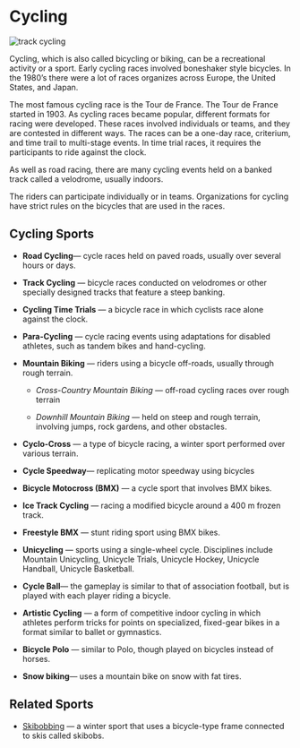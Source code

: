 


# Cycling

![track cycling](https://www.topendsports.com/sport/cycling/images/cycling-road-bicyclist-pexels.jpg)

Cycling, which is also called bicycling or biking, can be a recreational activity or a sport. Early cycling races involved boneshaker style bicycles. In the 1980’s there were a lot of races organizes across Europe, the United States, and Japan.

The most famous cycling race is the Tour de France. The Tour de France started in 1903. As cycling races became popular, different formats for racing were developed. These races involved individuals or teams, and they are contested in different ways. The races can be a one-day race, criterium, and time trail to multi-stage events. In time trial races, it requires the participants to ride against the clock.

As well as road racing, there are many cycling events held on a banked track called a velodrome, usually indoors.

The riders can participate individually or in teams. Organizations for cycling have strict rules on the bicycles that are used in the races.

## Cycling Sports

-  **Road Cycling**— cycle races held on paved roads, usually over several hours or days.

-  **Track Cycling** — bicycle races conducted on velodromes or other specially designed tracks that feature a steep banking.

-  **Cycling Time Trials** — a bicycle race in which cyclists race alone against the clock.

-  **Para-Cycling** — cycle racing events using adaptations for disabled athletes, such as tandem bikes and hand-cycling.

-  **Mountain Biking** — riders using a bicycle off-roads, usually through rough terrain.

      -  _Cross-Country Mountain Biking_ — off-road cycling races over rough terrain

      -  _Downhill Mountain Biking_ — held on steep and rough terrain, involving jumps, rock gardens, and other obstacles.

-  **Cyclo-Cross** — a type of bicycle racing, a winter sport performed over various terrain.

-  **Cycle Speedway**— replicating motor speedway using bicycles

-  **Bicycle Motocross (BMX)** — a cycle sport that involves BMX bikes.

-  **Ice Track Cycling** — racing a modified bicycle around a 400 m frozen track.

-  **Freestyle BMX** — stunt riding sport using BMX bikes.

-  **Unicycling** — sports using a single-wheel cycle. Disciplines include Mountain Unicycling, Unicycle Trials, Unicycle Hockey, Unicycle Handball, Unicycle Basketball.

-  **Cycle Ball**— the gameplay is similar to that of association football, but is played with each player riding a bicycle.

-  **Artistic Cycling** — a form of competitive indoor cycling in which athletes perform tricks for points on specialized, fixed-gear bikes in a format similar to ballet or gymnastics.

-  **Bicycle Polo** — similar to Polo, though played on bicycles instead of horses.

-  **Snow biking**— uses a mountain bike on snow with fat tires.

## Related Sports

-  [Skibobbing]( https://www.topendsports.com/sport/list/skibobbing.html) — a winter sport that uses a bicycle-type frame connected to skis called skibobs.
